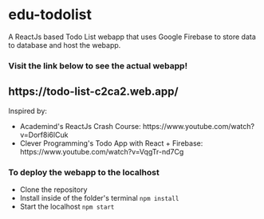 # edu-todolist
 A ReactJs based Todo List webapp that uses Google Firebase to store data to database and host the webapp.
 
 <h3>Visit the link below to see the actual webapp!</h3>
 <h2>https://todo-list-c2ca2.web.app/</h2>
 
 Inspired by:
 <ul>
  <li>
   Academind's ReactJs Crash Course: https://www.youtube.com/watch?v=Dorf8i6lCuk
  </li>
  <li>
   Clever Programming's Todo App with React + Firebase: https://www.youtube.com/watch?v=VqgTr-nd7Cg
  </li>
 </ul>
 
 <h3>To deploy the webapp to the localhost</h3>
 <ul>
  <li>
   Clone the repository
  </li>
  <li>
   Install inside of the folder's terminal <code>npm install</code>
  </li>
  <li>
   Start the localhost <code>npm start</code>
  </li>
 </ul>
 

